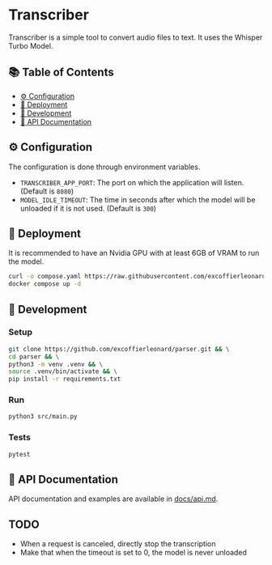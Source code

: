 # Transcriber

Transcriber is a simple tool to convert audio files to text. It uses the Whisper Turbo Model.

## 📚 Table of Contents

- [⚙ Configuration](#-configuration)
- [🚀 Deployment](#-deployment)
- [🧪 Development](#-development)
- [📖 API Documentation](#-api-documentation)

## ⚙ Configuration

The configuration is done through environment variables.

- `TRANSCRIBER_APP_PORT`: The port on which the application will listen. (Default is `8080`)
- `MODEL_IDLE_TIMEOUT`: The time in seconds after which the model will be unloaded if it is not used. (Default is `300`)

## 🚀 Deployment

It is recommended to have an Nvidia GPU with at least 6GB of VRAM to run the model.

```bash
curl -o compose.yaml https://raw.githubusercontent.com/excoffierleonard/transcriber/refs/heads/main/compose.yaml && \
docker compose up -d
```

## 🧪 Development

### Setup

```bash
git clone https://github.com/excoffierleonard/parser.git && \
cd parser && \
python3 -m venv .venv && \
source .venv/bin/activate && \
pip install -r requirements.txt
```

### Run

```bash
python3 src/main.py
```

### Tests

```bash
pytest
```

## 📖 API Documentation

API documentation and examples are available in [docs/api.md](docs/api.md).

## TODO

- When a request is canceled, directly stop the transcription
- Make that when the timeout is set to 0, the model is never unloaded